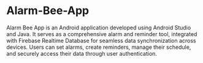 # Alarm-Bee-App
Alarm Bee App is an Android application developed using Android Studio and Java. It serves as a comprehensive alarm and reminder tool, integrated with Firebase Realtime Database for seamless data synchronization across devices. Users can set alarms, create reminders, manage their schedule, and securely access their data through user authentication.
